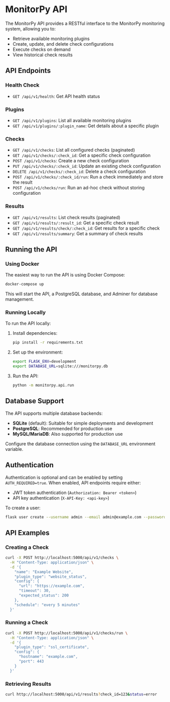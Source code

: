 # MonitorPy API

The MonitorPy API provides a RESTful interface to the MonitorPy monitoring system, allowing you to:
- Retrieve available monitoring plugins
- Create, update, and delete check configurations
- Execute checks on demand
- View historical check results

## API Endpoints

### Health Check
- `GET /api/v1/health`: Get API health status

### Plugins
- `GET /api/v1/plugins`: List all available monitoring plugins
- `GET /api/v1/plugins/:plugin_name`: Get details about a specific plugin

### Checks
- `GET /api/v1/checks`: List all configured checks (paginated)
- `GET /api/v1/checks/:check_id`: Get a specific check configuration
- `POST /api/v1/checks`: Create a new check configuration
- `PUT /api/v1/checks/:check_id`: Update an existing check configuration
- `DELETE /api/v1/checks/:check_id`: Delete a check configuration
- `POST /api/v1/checks/:check_id/run`: Run a check immediately and store the result
- `POST /api/v1/checks/run`: Run an ad-hoc check without storing configuration

### Results
- `GET /api/v1/results`: List check results (paginated)
- `GET /api/v1/results/:result_id`: Get a specific check result
- `GET /api/v1/results/check/:check_id`: Get results for a specific check
- `GET /api/v1/results/summary`: Get a summary of check results

## Running the API

### Using Docker

The easiest way to run the API is using Docker Compose:

```bash
docker-compose up
```

This will start the API, a PostgreSQL database, and Adminer for database management.

### Running Locally

To run the API locally:

1. Install dependencies:
   ```bash
   pip install -r requirements.txt
   ```

2. Set up the environment:
   ```bash
   export FLASK_ENV=development
   export DATABASE_URL=sqlite:///monitorpy.db
   ```

3. Run the API:
   ```bash
   python -m monitorpy.api.run
   ```

## Database Support

The API supports multiple database backends:

- **SQLite** (default): Suitable for simple deployments and development
- **PostgreSQL**: Recommended for production use
- **MySQL/MariaDB**: Also supported for production use

Configure the database connection using the `DATABASE_URL` environment variable.

## Authentication

Authentication is optional and can be enabled by setting `AUTH_REQUIRED=true`. When enabled, API endpoints require either:

- JWT token authentication (`Authorization: Bearer <token>`)
- API key authentication (`X-API-Key: <api-key>`)

To create a user:

```bash
flask user create --username admin --email admin@example.com --password secure_password --admin
```

## API Examples

### Creating a Check

```bash
curl -X POST http://localhost:5000/api/v1/checks \
  -H "Content-Type: application/json" \
  -d '{
    "name": "Example Website",
    "plugin_type": "website_status",
    "config": {
      "url": "https://example.com",
      "timeout": 30,
      "expected_status": 200
    },
    "schedule": "every 5 minutes"
  }'
```

### Running a Check

```bash
curl -X POST http://localhost:5000/api/v1/checks/run \
  -H "Content-Type: application/json" \
  -d '{
    "plugin_type": "ssl_certificate",
    "config": {
      "hostname": "example.com",
      "port": 443
    }
  }'
```

### Retrieving Results

```bash
curl http://localhost:5000/api/v1/results?check_id=123&status=error
```